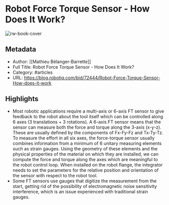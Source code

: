 # Robot Force Torque Sensor - How Does It Work?

![rw-book-cover](https://readwise-assets.s3.amazonaws.com/static/images/article0.00998d930354.png)

## Metadata
- Author: [[Mathieu Bélanger-Barrette]]
- Full Title: Robot Force Torque Sensor - How Does It Work?
- Category: #articles
- URL: https://blog.robotiq.com/bid/72444/Robot-Force-Torque-Sensor-How-does-it-work

## Highlights
- Most robotic applications require a multi-axis or 6-axis FT sensor to give feedback to the robot about the tool itself which can be controlled along 6 axes (3 translations + 3 rotations). A 6-axis FT sensor means that the sensor can measure both the force and torque along the 3-axis (x-y-z). These are usually defined by the components of Fx-Fy-Fz and Tx-Ty-Tz. To measure the effort in all six axes, the force-torque sensor usually combines information from a minimum of 6 unitary measuring elements such as strain gauges. Using the geometry of these elements and the physical properties of the material on which they are installed, we can compute the force and torque along the axes which are meaningful to the robot control loop. When installed on the robot flange, the integrator needs to set the parameters for the relative position and orientation of the sensor with respect to the robot tool.
- Some FT sensors use gauges that digitize the measurement from the start, getting rid of the possibility of electromagnetic noise sensitivity interference, which is an issue experienced with traditional strain gauges.
